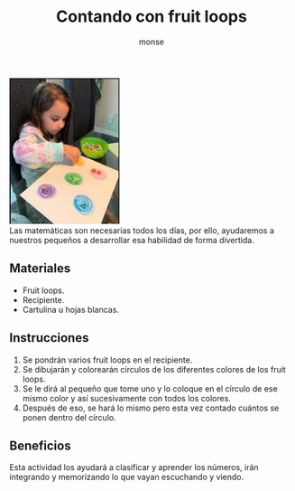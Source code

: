 ﻿---
layout: post
title:  "Contando con fruit loops"
tags: [logica]
categories: [bebes, actividad]
author: monse
image: /assets/posts/2020-08-19-fruit-loops.jpeg
hidden: true
---
![Actividad de fruit loops](/assets/posts/2020-08-19-fruit-loops.jpeg)<br/>
Las matemáticas son necesarias todos los días, por ello, ayudaremos a nuestros pequeños a desarrollar esa habilidad de forma divertida. 

## Materiales 
- Fruit loops.
- Recipiente.
- Cartulina u hojas blancas. 

## Instrucciones
1. Se pondrán varios fruit loops en el recipiente.
2. Se dibujarán y colorearán círculos de los diferentes colores de los fruit loops.
3. Se le dirá al pequeño que tome uno y lo coloque en el círculo de ese mismo color y así sucesivamente con todos los colores. 
4. Después de eso, se hará lo mismo pero esta vez contado cuántos se ponen dentro del círculo.  

## Beneficios
Esta actividad los ayudará a clasificar y aprender los números, irán integrando y memorizando lo que vayan escuchando y viendo.